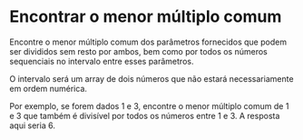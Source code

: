 # Encontrar o menor múltiplo comum

Encontre o menor múltiplo comum dos parâmetros fornecidos que podem ser divididos sem resto por ambos, bem como por todos os números sequenciais no intervalo entre esses parâmetros.

O intervalo será um array de dois números que não estará necessariamente em ordem numérica.

Por exemplo, se forem dados 1 e 3, encontre o menor múltiplo comum de 1 e 3 que também é divisível por todos os números entre 1 e 3. A resposta aqui seria 6.